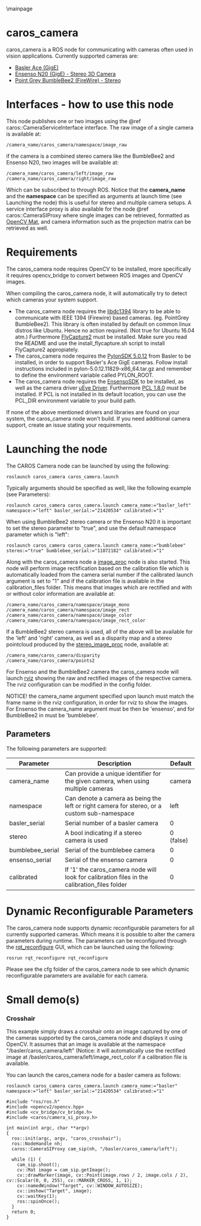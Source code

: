 \mainpage
# caros_camera #
caros_camera is a ROS node for communicating with cameras often used in vision applications. Currently supported cameras are: 
* [Basler Ace (GigE)](http://www.baslerweb.com/en/products/area-scan-cameras/ace?tab=gige&gclid=CIeC0Mf8gMoCFar4cgodOswH2g)
* [Ensenso N20 (GigE) - Stereo 3D Camera](http://www.ensenso.com/portfolio-item/n20/)
* [Point Grey BumbleBee2 (FireWire) - Stereo](https://www.ptgrey.com/bumblebee2-firewire-stereo-vision-camera-systems)

# Interfaces - how to use this node #
This node publishes one or two images using the @ref caros::CameraServiceInterface interface. The raw image of a single camera is available at:

    /camera_name/caros_camera/namespace/image_raw

if the camera is a combined stereo camera like the BumbleBee2 and Ensenso N20, two images will be available at:

    /camera_name/caros_camera/left/image_raw
    /camera_name/caros_camera/right/image_raw

Which can be subscribed to through ROS. Notice that the **camera_name** and the **namespace** can be specified as arguments at launch time (see Launching the node) this is useful for stereo and multiple camera setups. A service interface proxy is also available for the node @ref caros::CameraSIProxy where single images can be retrieved, formatted as [OpenCV Mat](http://docs.opencv.org/2.4/modules/core/doc/basic_structures.html#Mat), and camera information such as the projection matrix can be retrieved as well. 
# Requirements #
The caros_camera node requires OpenCV to be installed, more specifically it requires opencv_bridge to convert between ROS images and OpenCV images.

When compiling the caros_camera node, it will automatically try to detect which cameras your system support.  

* The caros_camera node requires the [libdc1394](http://damien.douxchamps.net/ieee1394/libdc1394/) library to be able 
to communicate with IEEE 1394 (Firewire) based cameras. (eg. PointGrey BumbleBee2). This library is often installed by 
default on common linux distros like Ubuntu. Hence no action required. (Not true for Ubuntu 16.04 atm.)
Furthermore [FlyCapture2](https://www.ptgrey.com/flycapture-sdk) must be installed. Make sure you read the README and 
use the install_flycapture.sh script to install FlyCapture2 appropiately.
* The caros_camera node requires the [PylonSDK 5.0.12](https://www.baslerweb.com/fp-1523350799/media/downloads/software/pylon_software/pylon-5.0.12.11829-x86_64.tar.gz) from Basler to be installed, in order to support Basler's Ace GigE cameras. Follow install instructions included in pylon-5.0.12.11829-x86_64.tar.gz and remember to define the environment variable called PYLON_ROOT.
* The caros_camera node requires the [EnsensoSDK](http://www.ensenso.com/support/sdk-download/) to be installed, as well as the camera driver [uEye Driver](http://www.ensenso.com/support/sdk-download/). Furthermore [PCL 1.8.0](https://github.com/PointCloudLibrary/pcl/releases) must be installed. If PCL is not installed in its default location, you can use the PCL_DIR environment variable to your build path. 

If none of the above mentioned drivers and libraries are found on your system, the caros_camera node won't build. If you need additional camera support, create an issue stating your requirements.
# Launching the node #
The CAROS Camera node can be launched by using the following:

    roslaunch caros_camera caros_camera.launch

Typically arguments should be specified as well, like the following example (see Parameters):

    roslaunch caros_camera caros_camera.launch camera_name:="basler_left" namespace:="left" basler_serial:="21420534" calibrated:="1"

When using BumbleBee2 stereo camera or the Ensenso N20 it is important to set the stereo parameter to "true", and use the default namespace parameter which is "left":

    roslaunch caros_camera caros_camera.launch camera_name:="bumblebee" stereo:="true" bumblebee_serial:="11072182" calibrated:="1"

Along with the caros_camera node a [image_proc](http://wiki.ros.org/image_proc) node is also started. This node will perform image rectification based on the calibration file which is automatically loaded from the camera serial number if the calibrated launch argument is set to "1" and if the calibration file is available in the calibration_files folder. This means that images which are rectified and with or without color information are available at:

    /camera_name/caros_camera/namespace/image_mono
    /camera_name/caros_camera/namespace/image_rect
    /camera_name/caros_camera/namespace/image_color
    /camera_name/caros_camera/namespace/image_rect_color

If a BumbleBee2 stereo camera is used, all of the above will be available for the 'left' and 'right' camera, as well as a disparity map and a stereo pointcloud produced by the [stereo_image_proc](http://wiki.ros.org/stereo_image_proc) node, available at:

    /camera_name/caros_camera/disparity
    /camera_name/caros_camera/points2

For Ensenso and the BumbleBee2 camera the caros_camera node will launch [rviz](http://wiki.ros.org/rviz) showing the raw 
 and rectified images of the respective camera. The rviz configuration can be modified in the config folder. 
 
 NOTICE! 
 the camera_name argument specified upon launch must match the frame name in the rviz configuration, in order for rviz to show the images. For 
 Ensenso the camera_name argument must be then be 'ensenso', and for BumbleBee2 in must be 'bumblebee'. 

## Parameters ##
The following parameters are supported:


| Parameter | Description | Default |
| --------- | ----------- | ------- |
| camera_name | Can provide a unique identifier for the given camera, when using multiple cameras | camera |
| namespace | Can denote a camera as being the left or right camera for stereo, or a custom sub-namespace | left |
| basler_serial | Serial number of a basler camera | 0 |
| stereo | A bool indicating if a stereo camera is used | 0 (false) |
| bumblebee_serial | Serial of the bumblebee camera | 0 |
| ensenso_serial | Serial of the ensenso camera | 0 |
| calibrated | If '1' the caros_camera node will look for calibration files in the calibration_files folder | 0 |

# Dynamic Reconfigurable Parameters #
The caros_camera node supports dynamic reconfigurable parameters for all currently supported cameras. Which means it is possible to alter the camera parameters during runtime. The parameters can be reconfigured through the [rqt_reconfigure](http://wiki.ros.org/rqt_reconfigure) GUI,
which can be launched using the following:

    rosrun rqt_reconfigure rqt_reconfigure

Please see the cfg folder of the caros_camera node to see which dynamic reconfigurable parameters are available for each
camera.

# Small demo(s) #

### Crosshair ###
This example simply draws a crosshair onto an image captured by one of the cameras supported by the caros_camera node and displays it using OpenCV. It assumes that an image is available at the namespace "/basler/caros_camera/left" (Notice: it will automatically use the rectified image at /basler/caros_camera/left/image_rect_color if a calibration file is available. 

You can launch the caros_camera node for a basler camera as follows:
```
roslaunch caros_camera caros_camera.launch camera_name:="basler" namespace:="left" basler_serial:="21420534" calibrated:="1"
```

```
#include "ros/ros.h"
#include <opencv2/opencv.hpp>
#include <cv_bridge/cv_bridge.h>
#include <caros/camera_si_proxy.h>

int main(int argc, char **argv)
{
  ros::init(argc, argv, "caros_crosshair");
  ros::NodeHandle nh;
  caros::CameraSIProxy cam_sip(nh, "/basler/caros_camera/left");

  while (1) {
    cam_sip.shoot();
    cv::Mat image = cam_sip.getImage();
    cv::drawMarker(image, cv::Point(image.rows / 2, image.cols / 2), cv::Scalar(0, 0, 255), cv::MARKER_CROSS, 1, 1);
    cv::namedWindow("Target", cv::WINDOW_AUTOSIZE);
    cv::imshow("Target", image);
    cv::waitKey(1);
    ros::spinOnce();
  }
  return 0;
}
```
